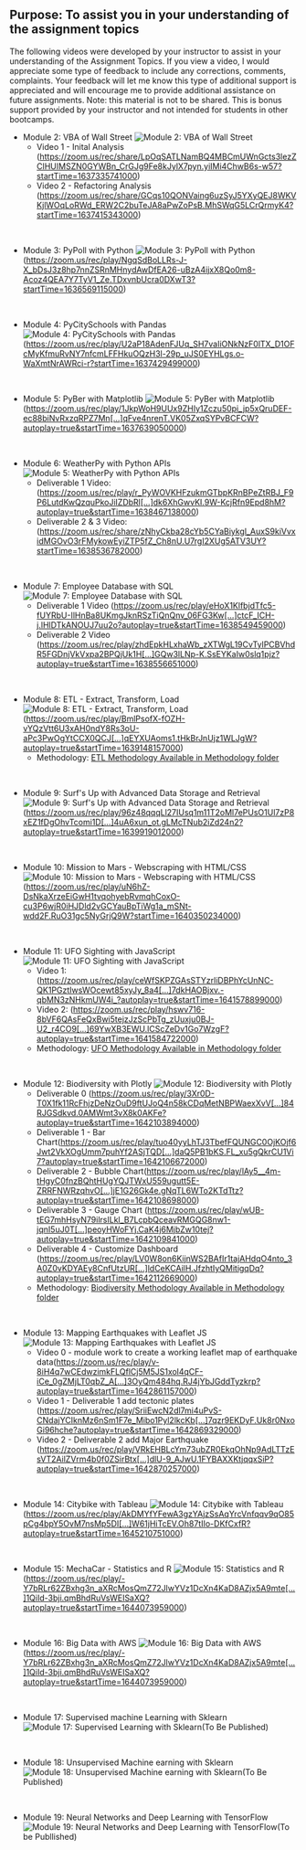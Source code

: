 ## Purpose: To assist you in your understanding of the assignment topics
The following videos were developed by your instructor to assist in your understanding of the Assignment Topics. If you view a video, I would appreciate some type of feedback to include any corrections, comments, complaints. Your feedback will let me know this type of additional support is appreciated and will encourage me to provide additional assistance on future assignments.
Note: this material is not to be shared. This is bonus support provided by your instructor and not intended for students in other bootcamps.

* Module 2: VBA of Wall Street ![Module 2: VBA of Wall Street](./Images/VBA_WallStreet.png)
  - Video 1 - Inital Analysis (https://zoom.us/rec/share/LpOqSATLNamBQ4MBCmUWnGcts3lezZClHUIMSZN0GYWBn_CrGJg9Fe8kJylX7pyn.yiIMi4ChwB6s-w57?startTime=1637335741000)
  - Video 2 - Refactoring Analysis (https://zoom.us/rec/share/GCqs10QONVaing6uzSyJ5YXyQEJ8WKVKjlWOqLoRWd_ERW2C2buTeJA8aPwZoPsB.MhSWqG5LCrQrmyK4?startTime=1637415343000)

<br>

* Module 3: PyPoll with Python ![Module 3: PyPoll with Python](./Images/PyPoll.png)(https://zoom.us/rec/play/NgqSdBoLLRs-J-X_bDsJ3z8hp7nnZSRnMHnydAwDfEA26-uBzA4ijxX8Qo0m8-Acoz4QEA7Y7TyV1_Ze.TDxvnbUcra0DXwT3?startTime=1636569115000)

<br>

* Module 4: PyCitySchools with Pandas ![Module 4: PyCitySchools with Pandas](./Images/PyCitySchools.png)(https://zoom.us/rec/play/U2aP18AdenFJUq_SH7vaIiONkNzF0lTX_D1OFcMyKfmuRvNY7nfcmLFFHkuOQzH3l-29p_uJS0EYHLgs.o-WaXmtNrAWRci-r?startTime=1637429499000)

<br>

* Module 5: PyBer with Matplotlib ![Module 5: PyBer with Matplotlib](./Images/Pyber.png)(https://zoom.us/rec/play/1JkpWoH9UUx9ZHIy1Zczu50pi_jp5xQruDEF-ec88biNvRxzqRPZ7Mn[…]qFve4nrenT.VK05ZxqSYPvBCFCW?autoplay=true&startTime=1637639050000) 
  
<br>

* Module 6: WeatherPy with Python APIs 
   ![Module 5: WeatherPy with Python APIs](./Images/WeatherPy.png)
   - Deliverable 1 Video: (https://zoom.us/rec/play/r_PyWOVKHFzukmGTbpKRnBPeZtRBJ_F9P6LutdKwQzquPkoJiIZDbRl[…]dk6XhGwvKI.9W-KcjRfn9Epd8hM?autoplay=true&startTime=1638467138000)
   - Deliverable 2 & 3 Video: (https://zoom.us/rec/share/zNhyCkba28cYb5CYaBiykgl_AuxS9kiVvxidMGOvO3rFMykowEyiZTP5fZ_Ch8nU.U7rgI2XUg5ATV3UY?startTime=1638536782000)

<br>

* Module 7: Employee Database with SQL ![Module 7: Employee Database with SQL](./Images/EmployeeDB.png)
  - Deliverable 1 Video (https://zoom.us/rec/play/eHoX1KlfbjdTfc5-fUYRbU-IlHnBa8UKmgJknRSzTiQnQnv_06FG3Kw[…]ctcF_ICH-j.lHlDTkANOUJ7uu2o?autoplay=true&startTime=1638549459000)
  - Deliverable 2 Video (https://zoom.us/rec/play/zhdEpkHLxhaWb_zXTWgL19CvTylPCBVhdR5FGDnjVkVxpa2BPQjUk1H[…]GQw3lLNp-K.SsEYKaIw0slq1pjz?autoplay=true&startTime=1638556651000)

<br>

* Module 8: ETL - Extract, Transform, Load ![Module 8: ETL - Extract, Transform, Load](./Images/ETL.png)(https://zoom.us/rec/play/BmlPsofX-fOZH-vYQzVtt6U3xAH0ndY8Rs3oU-aPc3PwOgYtCCX0QCJ[…]qEYXUAoms1.tHkBrJnUjz1WLJgW?autoplay=true&startTime=1639148157000)
  - Methodology: [ETL Methodology Available in Methodology folder](./Methodology/ETL_Methodology.pptx)

<br>

* Module 9: Surf's Up with Advanced Data Storage and Retrieval ![Module 9: Surf's Up with Advanced Data Storage and Retrieval](./Images/SurfsUp.png)(https://zoom.us/rec/play/96z48qqqLl27IUsq1m11T2oMl7ePUsO1Ul7zP8xEZ1fDgOhvTcomi1D[…]4uA6xun_ot.gLMcTNub2iZd24n2?autoplay=true&startTime=1639919012000)

<br>

* Module 10: Mission to Mars - Webscraping with HTML/CSS ![Module 10: Mission to Mars - Webscraping with HTML/CSS](./Images/Mission-to-Mars.png)(https://zoom.us/rec/play/uN6hZ-DsNkaXrzeEiGwH1tvqohyebRvmqhCoxO-cu3P6wjR0iHJDld2vGCYauBpTiWg1a_mSNt-wdd2F.RuO31gc5NyGrjQ9W?startTime=1640350234000)

<br>

* Module 11: UFO Sighting with JavaScript ![Module 11: UFO Sighting with JavaScript](./Images/UFO.png)
  - Video 1: (https://zoom.us/rec/play/ceWfSKPZGAsSTYzrliDBPhYcUnNC-QK1PGztIwsWOcewt85xyJy_8a4[…]7dkHAOBjxv.-qbMN3zNHkmUW4i_?autoplay=true&startTime=1641578899000) 
  - Video 2: (https://zoom.us/rec/play/hswv716-8bVF6QAsFeQxBwi5tejzJzScPbTg_zUuxju0BJ-U2_r4CO9[…]69YwXB3EWU.lCScZeDv1Go7WzgF?autoplay=true&startTime=1641584722000)
  - Methodology: [UFO Methodology Available in Methodology folder](./Methodology/Methodology_UFO_Challenge.pptx)

<br>

* Module 12: Biodiversity with Plotly ![Module 12: Biodiversity with Plotly](./Images/Biodiversity.png)
  - Deliverable 0 (https://zoom.us/rec/play/3Xr0D-T0X1fk11RcFhjzDeNzOuD9ftUJoQ4n58kCDqMetNBPWaexXvV[…]84RJGSdkvd.0AMWmt3vX8k0AKFe?autoplay=true&startTime=1642103894000)
  - Deliverable 1 - Bar Chart(https://zoom.us/rec/play/tuo40yyLhTJ3TbefFQUNGC0OjKOjf6Jwt2VkXOgUmm7puhYf2ASjTQD[…]daQ5PB1bKS.FL_xu5gQkrCU1Vi7?autoplay=true&startTime=1642106672000)
  - Deliverable 2 - Bubble Chart(https://zoom.us/rec/play/lAy5__4m-tHgyC0fnzBQhtHUgYQJTWxU559ugutt5E-ZRRFNWRzqhvO[…]jE1G26Gk4e.gNqTL6WTo2KTdTtz?autoplay=true&startTime=1642108698000)
  - Deliverable 3 - Gauge Chart  (https://zoom.us/rec/play/wUB-tEG7mhHsyN79ilrsILkl_B7LcpbQceavRMGQG8nw1-jqnI5uJ0T[…]peoyHWoFYj.CaK4j6MjbZw10tej?autoplay=true&startTime=1642109841000)
  - Deliverable 4 - Customize Dashboard (https://zoom.us/rec/play/LV0W8on6KijnWS2BAfIr1tajAHdqO4nto_3A0Z0vKDYAEy8CnfUtzUR[…]ldCeKCAilH.JfzhtIyQMitigqDq?autoplay=true&startTime=1642112669000)
  - Methodology: [Biodiversity Methodology Available in Methodology folder](./Methodology/Methodology_biodiversity.pdf)

<br>

* Module 13: Mapping Earthquakes with Leaflet JS ![Module 13: Mapping Earthquakes with Leaflet JS](./Images/Earthquakes.png)
  - Video 0 - module work to create a working leaflet map of earthquake data(https://zoom.us/rec/play/v-8iH4q7wCEdwzimkFLQflCj5M5JS1xol4qCF-iCe_0gZMjLT0qbZ_A[…]3OyQm484hq.RJ4jYbJGddTyzkrp?autoplay=true&startTime=1642861157000)
  - Video 1 - Deliverable 1 add tectonic plates (https://zoom.us/rec/play/SriiEwcN2dl7mi4uPvS-CNdajYCIknMz6nSm1F7e_Mibo1Pyl2lkcKb[…]7qzr9EKDyF.Uk8r0NxoGi96hche?autoplay=true&startTime=1642869329000)
  - Video 2 - Deliverable 2 add Major Earthquake (https://zoom.us/rec/play/VRkEHBLcYm73ubZR0EkqOhNp9AdLTTzEsVT2AilZVrm4b0f0ZSirBtx[…]dlU-9_AJwU.1FYBAXXKtjqqxSiP?autoplay=true&startTime=1642870257000)

<br>

* Module 14: Citybike with Tableau ![Module 14: Citybike with Tableau](./Images/CityBike.png)(https://zoom.us/rec/play/AkDMYfYFewA3gzYAjzSsAqYrcVnfqqv9qO85pCg4bpY5OvM7nsMp5DI[…]W61jHiTcEV.Oh87tIIo-DKfCxfR?autoplay=true&startTime=1645210751000)

<br>

* Module 15: MechaCar - Statistics and R ![Module 15: Statistics and R](./Images/Statistics_R.png)(https://zoom.us/rec/play/-Y7bRLr62ZBxhg3n_aXRcMosQmZ72JlwYVz1DcXn4KaD8AZjx5A9mte[…]1QiId-3bji.qmBhdRuVsWEISaXQ?autoplay=true&startTime=1644073959000)

<br>

* Module 16: Big Data with AWS ![Module 16: Big Data with AWS](./Images/MechaCar.png)(https://zoom.us/rec/play/-Y7bRLr62ZBxhg3n_aXRcMosQmZ72JlwYVz1DcXn4KaD8AZjx5A9mte[…]1QiId-3bji.qmBhdRuVsWEISaXQ?autoplay=true&startTime=1644073959000)

<br>

* Module 17: Supervised machine Learning with Sklearn ![Module 17: Supervised Learning with Sklearn](./Images/Supervised_ML_Credit_Risk.png)(To Be Published)

<br>

* Module 18: Unsupervised Machine earning with Sklearn ![Module 18: Unsupervised Machine earning with Sklearn](./Images/Crypocurrency.png)(To Be Published)

<br>

* Module 19: Neural Networks and Deep Learning with TensorFlow ![Module 19: Neural Networks and Deep Learning with TensorFlow](./Images/Evironmental_Charity_Success.png)(To be Publlished)